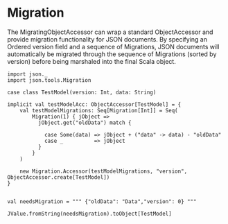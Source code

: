 Migration
=========

The MigratingObjectAccessor can wrap a standard ObjectAccessor and provide migration functionality for JSON documents.
By specifying an Ordered version field and a sequence of Migrations, JSON documents will automatically be migrated through
the sequence of Migrations (sorted by version) before being marshaled into the final Scala object.


```tut
import json._
import json.tools.Migration

case class TestModel(version: Int, data: String)

implicit val testModelAcc: ObjectAccessor[TestModel] = {
    val testModelMigrations: Seq[Migration[Int]] = Seq(
        Migration(1) { jObject =>
          jObject.get("oldData") match {

            case Some(data) => jObject + ("data" -> data) - "oldData"
            case _          => jObject
          }
        }
    )

    new Migration.Accessor(testModelMigrations, "version", ObjectAccessor.create[TestModel])
}


val needsMigration = """ {"oldData": "Data","version": 0} """

JValue.fromString(needsMigration).toObject[TestModel]

```

